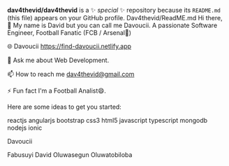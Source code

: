 **dav4thevid/dav4thevid** is a ✨ _special_ ✨ repository because its `README.md` (this file) appears on your GitHub profile.
Dav4thevid/ReadME.md
Hi there, 👋 My name is David 
but you can call me Davoucii.
A passionate Software Engineer, 
Football Fanatic (FCB / Arsenal🤔)

🌐 Davoucii https://find-davoucii.netlify.app

💬 Ask me about Web Development.

📫 How to reach me dav4thevid@gmail.com

⚡ Fun fact I'm a Football Analist😄.

Here are some ideas to get you started:

reactjs angularjs bootstrap css3 html5 javascript typescript mongodb nodejs ionic

Davoucii

Fabusuyi David Oluwasegun Oluwatobiloba

<!--
**dav4thevid/dav4thevid** is a ✨ _special_ ✨ repository because its `README.md` (this file) appears on your GitHub profile.
Dav4thevid/ReadME.md
Hi there, 👋 My name is David 
but you can call me Davoucii.
A passionate Software Engineer, 
Football Fanatic (FCB / Arsenal🤔)

🌐 Davoucii https://find-davoucii.netlify.app

💬 Ask me about Web Development.

📫 How to reach me dav4thevid@gmail.com

⚡ Fun fact I'm a Football Analist😄.

Here are some ideas to get you started:

reactjs angularjs bootstrap css3 html5 javascript typescript mongodb nodejs ionic

Davoucii

Fabusuyi David Oluwasegun Oluwatobiloba

-->


